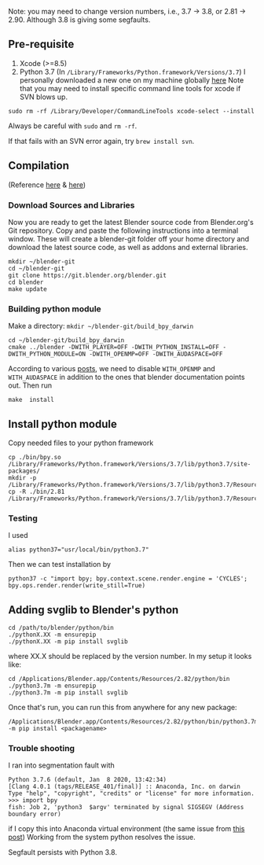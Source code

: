 Note: you may need to change version numbers, i.e., 3.7 -> 3.8, or 2.81 -> 2.90. Although 3.8 is giving some segfaults.

## Pre-requisite
1. Xcode (>=8.5)
2. Python 3.7 (In `/Library/Frameworks/Python.framework/Versions/3.7`)
	I personally downloaded a new one on my machine globally [here](https://www.python.org/downloads/mac-osx/) 
Note that you may need to install specific command line tools for xcode if SVN blows up. 

```
sudo rm -rf /Library/Developer/CommandLineTools xcode-select --install
```
Always be careful with `sudo` and `rm -rf`.

If that fails with an SVN error again, try `brew install svn`.


## Compilation
(Reference [here](https://wiki.blender.org/wiki/Building_Blender/Mac) & [here](https://wiki.blender.org/wiki/Building_Blender/Other/BlenderAsPyModule))

### Download Sources and Libraries
Now you are ready to get the latest Blender source code from Blender.org's Git repository. Copy and paste the following instructions into a terminal window. These will create a blender-git folder off your home directory and download the latest source code, as well as addons and external libraries.
```
mkdir ~/blender-git
cd ~/blender-git
git clone https://git.blender.org/blender.git
cd blender
make update
```
### Building python module
Make a directory: `mkdir ~/blender-git/build_bpy_darwin`
```
cd ~/blender-git/build_bpy_darwin
cmake ../blender -DWITH_PLAYER=OFF -DWITH_PYTHON_INSTALL=OFF -DWITH_PYTHON_MODULE=ON -DWITH_OPENMP=OFF -DWITH_AUDASPACE=OFF
```
According to various [posts](https://devtalk.blender.org/t/macos-blender-as-a-python-module-build-errors/10165/9), we need to disable `WITH_OPENMP` and `WITH_AUDASPACE` in addition to the ones that blender documentation points out.
Then run
```
make  install
```

## Install python module
Copy needed files to your python framework
```
cp ./bin/bpy.so /Library/Frameworks/Python.framework/Versions/3.7/lib/python3.7/site-packages/
mkdir -p /Library/Frameworks/Python.framework/Versions/3.7/lib/python3.7/Resources
cp -R ./bin/2.81 /Library/Frameworks/Python.framework/Versions/3.7/lib/python3.7/Resources/
```
### Testing
I used 
```
alias python37="usr/local/bin/python3.7"
```
Then we can test installation by
```
python37 -c "import bpy; bpy.context.scene.render.engine = 'CYCLES'; bpy.ops.render.render(write_still=True)
```

## Adding svglib to Blender's python
```
cd /path/to/blender/python/bin
./pythonX.XX -m ensurepip
./pythonX.XX -m pip install svglib
```
where XX.X should be replaced by the version number. In my setup it looks like:

```
cd /Applications/Blender.app/Contents/Resources/2.82/python/bin
./python3.7m -m ensurepip
./python3.7m -m pip install svglib
```

Once that's run, you can run this from anywhere for any new package:

```
/Applications/Blender.app/Contents/Resources/2.82/python/bin/python3.7m -m pip install <packagename>
```

### Trouble shooting
I ran into segmentation fault with 
```
Python 3.7.6 (default, Jan  8 2020, 13:42:34)
[Clang 4.0.1 (tags/RELEASE_401/final)] :: Anaconda, Inc. on darwin
Type "help", "copyright", "credits" or "license" for more information.
>>> import bpy
fish: Job 2, 'python3  $argv' terminated by signal SIGSEGV (Address boundary error)
```
if I copy this into Anaconda virtual environment (the same issue from [this post](https://github.com/TylerGubala/blenderpy/issues/2#issuecomment-610899632)) Working from the system python resolves the issue.

Segfault persists with Python 3.8.
